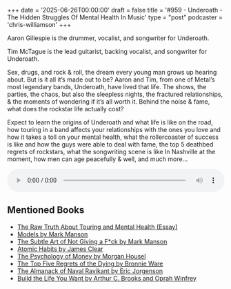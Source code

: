 +++
date = '2025-06-26T00:00:00'
draft = false
title = '#959 - Underoath - The Hidden Struggles Of Mental Health In Music'
type = "post"
podcaster = 'chris-williamson'
+++

Aaron Gillespie is the drummer, vocalist, and songwriter for Underoath.

Tim McTague is the lead guitarist, backing vocalist, and songwriter for Underoath.

Sex, drugs, and rock & roll,  the dream every young man grows up hearing about. But is it all it’s made out to be? Aaron and Tim, from one of Metal’s most legendary bands, Underoath, have lived that life. The shows, the parties, the chaos, but also the sleepless nights, the fractured relationships, & the moments of wondering if it’s all worth it. Behind the noise & fame, what does the rockstar life actually cost?

Expect to learn the origins of Underoath and what life is like on the road, how touring in a band affects your relationships with the ones you love and how it takes a toll on your mental health, what the rollercoaster of success is like and how the guys were able to deal with fame, the top 5 deathbed regrets of rockstars, what the songwriting scene is like In Nashville at the moment, how men can age peacefully & well, and much more...

<audio controls style="width: 100%; max-width: 800px;">
  <source src="https://pdst.fm/e/chrt.fm/track/G454/prfx.byspotify.com/e/traffic.megaphone.fm/SIXMSB7557350428.mp3?updated=1750914235" type="audio/mpeg">
  Your browser does not support the audio element.
</audio>

## Mentioned Books

- [The Raw Truth About Touring and Mental Health (Essay)](https://www.amazon.com/s?k=The+Raw+Truth+About+Touring+and+Mental+Health+(Essay)&tag=podcaststoboo-20)
- [Models by Mark Manson](https://www.amazon.com/s?k=Models+by+Mark+Manson&tag=podcaststoboo-20)
- [The Subtle Art of Not Giving a F*ck by Mark Manson](https://www.amazon.com/s?k=The+Subtle+Art+of+Not+Giving+a+F*ck+by+Mark+Manson&tag=podcaststoboo-20)
- [Atomic Habits by James Clear](https://www.amazon.com/s?k=Atomic+Habits+by+James+Clear&tag=podcaststoboo-20)
- [The Psychology of Money by Morgan Housel](https://www.amazon.com/s?k=The+Psychology+of+Money+by+Morgan+Housel&tag=podcaststoboo-20)
- [The Top Five Regrets of the Dying by Bronnie Ware](https://www.amazon.com/s?k=The+Top+Five+Regrets+of+the+Dying+by+Bronnie+Ware&tag=podcaststoboo-20)
- [The Almanack of Naval Ravikant by Eric Jorgenson](https://www.amazon.com/s?k=The+Almanack+of+Naval+Ravikant+by+Eric+Jorgenson&tag=podcaststoboo-20)
- [Build the Life You Want by Arthur C. Brooks and Oprah Winfrey](https://www.amazon.com/s?k=Build+the+Life+You+Want+by+Arthur+C.+Brooks+and+Oprah+Winfrey&tag=podcaststoboo-20)